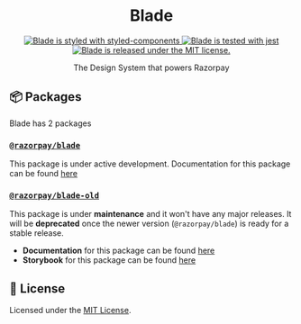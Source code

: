 <h1 align="center">
  Blade
</h1>
<p align="center">
  <a href="https://github.com/styled-components/styled-components">
    <img src="https://img.shields.io/badge/style-%F0%9F%92%85%20styled--components-orange.svg?colorB=daa357&colorA=db748e" alt="Blade is styled with styled-components" />
  </a>
  <a href="https://github.com/facebook/jest">
    <img src="https://jestjs.io/img/jest-badge.svg" alt="Blade is tested with jest" />
  </a>
  <a href="https://github.com/razorpay/blade/blob/master/LICENSE.md">
    <img src="https://img.shields.io/badge/license-MIT-blue.svg" alt="Blade is released under the MIT license." />
  </a>
</p>

<p align="center">
   The Design System that powers Razorpay
<p align="center">

## 📦 Packages
Blade has 2 packages
### [`@razorpay/blade`](https://github.com/razorpay/blade/tree/master/packages/blade)
This package is under active development. Documentation for this package can be found [here](https://master--61c19ee8d3d282003ac1d81c.chromatic.com)
### [`@razorpay/blade-old`](https://github.com/razorpay/blade/tree/master/packages/blade-old)
This package is under **maintenance** and it won't have any major releases. It will be **deprecated** once the newer version (`@razorpay/blade`) is ready for a stable release. 
- **Documentation** for this package can be found [here](https://github.com/razorpay/blade/blob/master/packages/blade-old/README.md)
- **Storybook** for this package can be found [here](https://blade-old.vercel.app)


## 📝 License

Licensed under the [MIT License](./LICENSE).
